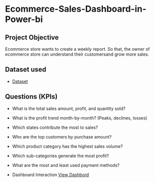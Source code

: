 # Ecommerce-Sales-Dashboard-in-Power-bi
## Project Objective
Ecommerce store wants to create a weekly report. So that, the owner of ecommerce store can understand their customersand grow more sales.

## Dataset used
- <a href="https://github.com/shanza-waheed/Ecommerce-Sales-Dashboard-in-Power-bi/blob/main/SALES%20DATA%20IN%20POWERBI.pbix">Dataset</a>

## Questions (KPIs)
- What is the total sales amount, profit, and quantity sold?
- What is the profit trend month-by-month? (Peaks, declines, losses)
- Which states contribute the most to sales?
- Who are the top customers by purchase amount?
- Which product category has the highest sales volume?
- Which sub-categories generate the most profit?
- What are the most and least used payment methods?

- Dashboard Interaction <a href ="">View Dashbord</a>


